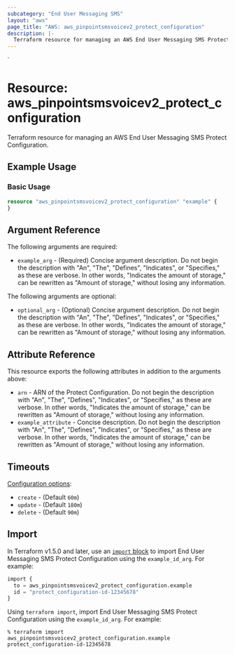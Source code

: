 ```yaml
---
subcategory: "End User Messaging SMS"
layout: "aws"
page_title: "AWS: aws_pinpointsmsvoicev2_protect_configuration"
description: |-
  Terraform resource for managing an AWS End User Messaging SMS Protect Configuration.
---
```

<!---
TIP: A few guiding principles for writing documentation:
1. Use simple language while avoiding jargon and figures of speech.
2. Focus on brevity and clarity to keep a reader's attention.
3. Use active voice and present tense whenever you can.
4. Document your feature as it exists now; do not mention the future or past if you can help it.
5. Use accessible and inclusive language.
--->`
# Resource: aws_pinpointsmsvoicev2_protect_configuration

Terraform resource for managing an AWS End User Messaging SMS Protect Configuration.

## Example Usage

### Basic Usage

```terraform
resource "aws_pinpointsmsvoicev2_protect_configuration" "example" {
}
```

## Argument Reference

The following arguments are required:

* `example_arg` - (Required) Concise argument description. Do not begin the description with "An", "The", "Defines", "Indicates", or "Specifies," as these are verbose. In other words, "Indicates the amount of storage," can be rewritten as "Amount of storage," without losing any information.

The following arguments are optional:

* `optional_arg` - (Optional) Concise argument description. Do not begin the description with "An", "The", "Defines", "Indicates", or "Specifies," as these are verbose. In other words, "Indicates the amount of storage," can be rewritten as "Amount of storage," without losing any information.

## Attribute Reference

This resource exports the following attributes in addition to the arguments above:

* `arn` - ARN of the Protect Configuration. Do not begin the description with "An", "The", "Defines", "Indicates", or "Specifies," as these are verbose. In other words, "Indicates the amount of storage," can be rewritten as "Amount of storage," without losing any information.
* `example_attribute` - Concise description. Do not begin the description with "An", "The", "Defines", "Indicates", or "Specifies," as these are verbose. In other words, "Indicates the amount of storage," can be rewritten as "Amount of storage," without losing any information.

## Timeouts

[Configuration options](https://developer.hashicorp.com/terraform/language/resources/syntax#operation-timeouts):

* `create` - (Default `60m`)
* `update` - (Default `180m`)
* `delete` - (Default `90m`)

## Import

In Terraform v1.5.0 and later, use an [`import` block](https://developer.hashicorp.com/terraform/language/import) to import End User Messaging SMS Protect Configuration using the `example_id_arg`. For example:

```terraform
import {
  to = aws_pinpointsmsvoicev2_protect_configuration.example
  id = "protect_configuration-id-12345678"
}
```

Using `terraform import`, import End User Messaging SMS Protect Configuration using the `example_id_arg`. For example:

```console
% terraform import aws_pinpointsmsvoicev2_protect_configuration.example protect_configuration-id-12345678
```
